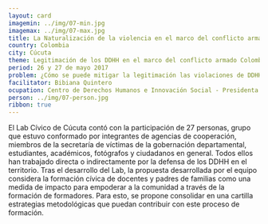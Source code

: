 ```yaml
---
layout: card
imagemin: ../img/07-min.jpg
imagemax: ../img/07-max.jpg
title: La Naturalización de la violencia en el marco del conflicto armado interno
country: Colombia
city: Cúcuta
theme: Legitimación de los DDHH en el marco del conflicto armado Colombiano
period: 26 y 27 de mayo 2017
problem: ¿Cómo se puede mitigar la legitimación las violaciones de DDHH en el marco del conflicto armado colombiano, entendido como un fenómeno que agudiza la violencia cultural?
facilitator: Bibiana Quintero
ocupation: Centro de Derechos Humanos e Innovación Social - Presidenta
person: ../img/07-person.jpg
ribbon: true
---
```


El Lab Cívico de Cúcuta contó con la participación de 27 personas, grupo que estuvo conformado por integrantes de agencias de cooperación, miembros de la secretaría de víctimas de la gobernación departamental, estudiantes, académicos, fotógrafos y ciudadanos en general. Todos ellos han trabajado directa o indirectamente por la defensa de los DDHH en el territorio. Tras el desarrollo del Lab, la propuesta desarrollada por el equipo considera la formación cívica de docentes y padres de familias como una medida de impacto para empoderar a la comunidad a través de la formación de formadores. Para esto, se propone consolidar en una cartilla estrategias metodológicas que puedan contribuir con este proceso de formación.
